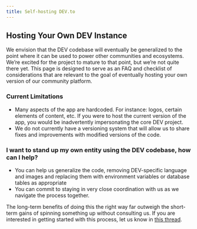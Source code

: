 ```yaml
---
title: Self-hosting DEV.to
---
```


## Hosting Your Own DEV Instance

We envision that the DEV codebase will eventually be generalized to the point where it can be used to power other communities and ecosystems. We’re excited for the project to mature to that point, but we’re not quite there yet. This page is designed to serve as an FAQ and checklist of considerations that are relevant to the goal of eventually hosting your own version of our community platform.

### Current Limitations

- Many aspects of the app are hardcoded. For instance: logos, certain elements of content, etc. If you were to host the current version of the app, you would be inadvertently impersonating the core DEV project.
- We do not currently have a versioning system that will allow us to share fixes and improvements with modified versions of the code.

### I want to stand up my own entity using the DEV codebase, how can I help?

- You can help us generalize the code, removing DEV-specific language and images and replacing them with environment variables or database tables as appropriate
- You can commit to staying in very close coordination with us as we navigate the process together.

The long-term benefits of doing this the right way far outweigh the short-term gains of spinning something up without consulting us. If you are interested in getting started with this process, let us know in [this thread](https://dev.to/ben/so-you-want-to-stand-up-your-own-instance-of-dev-help-thread-1elo).
